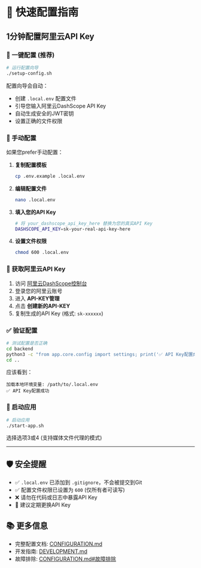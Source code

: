 # 🚀 快速配置指南

## 1分钟配置阿里云API Key

### 🎯 一键配置 (推荐)

```bash
# 运行配置向导
./setup-config.sh
```

配置向导会自动：
- 创建 `.local.env` 配置文件
- 引导您输入阿里云DashScope API Key
- 自动生成安全的JWT密钥
- 设置正确的文件权限

### 📝 手动配置

如果您prefer手动配置：

1. **复制配置模板**
   ```bash
   cp .env.example .local.env
   ```

2. **编辑配置文件**
   ```bash
   nano .local.env
   ```

3. **填入您的API Key**
   ```bash
   # 将 your_dashscope_api_key_here 替换为您的真实API Key
   DASHSCOPE_API_KEY=sk-your-real-api-key-here
   ```

4. **设置文件权限**
   ```bash
   chmod 600 .local.env
   ```

### 🔑 获取阿里云API Key

1. 访问 [阿里云DashScope控制台](https://dashscope.console.aliyun.com/)
2. 登录您的阿里云账号
3. 进入 **API-KEY管理**
4. 点击 **创建新的API-KEY**
5. 复制生成的API Key (格式: `sk-xxxxxx`)

### ✅ 验证配置

```bash
# 测试配置是否正确
cd backend
python3 -c "from app.core.config import settings; print('✅ API Key配置成功' if settings.DASHSCOPE_API_KEY else '❌ API Key未配置')"
cd ..
```

应该看到：
```
加载本地环境变量: /path/to/.local.env
✅ API Key配置成功
```

### 🎉 启动应用

```bash
# 启动应用
./start-app.sh
```

选择选项3或4 (支持媒体文件代理的模式)

---

## 🛡️ 安全提醒

- ✅ `.local.env` 已添加到 `.gitignore`，不会被提交到Git
- ✅ 配置文件权限已设置为 `600` (仅所有者可读写)
- ❌ 请勿在代码或日志中暴露API Key
- 🔄 建议定期更换API Key

## 📚 更多信息

- 完整配置文档: [CONFIGURATION.md](CONFIGURATION.md)
- 开发指南: [DEVELOPMENT.md](DEVELOPMENT.md)
- 故障排除: [CONFIGURATION.md#故障排除](CONFIGURATION.md#故障排除) 